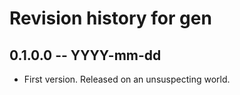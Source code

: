 # Revision history for gen

## 0.1.0.0 -- YYYY-mm-dd

* First version. Released on an unsuspecting world.

